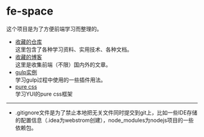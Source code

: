 fe-space
========
这个项目是为了方便前端学习而整理的。

 + [收藏的仓库](https://github.com/natee/fe-space/blob/master/repositories.md)    
 这里包含了各种学习资料、实用技术、各种文档。
 + [收藏的博客](https://github.com/natee/fe-space/blob/master/articles.md)    
 这里是收集前端（不限）国内外的文章。
 + [gulp实例](https://github.com/natee/fe-space/tree/master/k_gulp)    
 学习gulp过程中使用的一些插件用法。
 + [pure css](https://github.com/natee/fe-space/tree/master/k_pure)   
 学习YUI的pure css框架

--------
 + .gitignore文件是为了禁止本地把无关文件同时提交到git上，比如一些IDE存储的配置信息（.idea为webstrom创建），node_modules为nodejs项目的一些依赖包。
